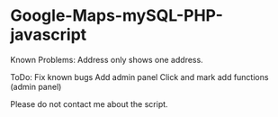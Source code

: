 # Google-Maps-mySQL-PHP-javascript


Known Problems:
Address only shows one address. 



ToDo:
Fix known bugs
Add admin panel
Click and mark add functions (admin panel)


Please do not contact me about the script.
